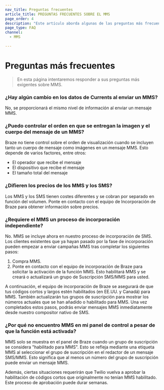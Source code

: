 ```yaml
---
nav_title: Preguntas frecuentes
article_title: PREGUNTAS FRECUENTES SOBRE EL MMS
page_order: 4
description: "Este artículo aborda algunas de las preguntas más frecuentes sobre el MMS."
page_type: FAQ
channel:
  - MMS
  
---
```


# Preguntas más frecuentes

> En esta página intentaremos responder a sus preguntas más exigentes sobre MMS.

### ¿Hay algún cambio en los datos de Currents al enviar un MMS?

No, se proporcionará el mismo nivel de información al enviar un mensaje MMS.

### ¿Puedo controlar el orden en que se entregan la imagen y el cuerpo del mensaje de un MMS?

Braze no tiene control sobre el orden de visualización cuando se incluyen tanto un cuerpo de mensaje como imágenes en un mensaje MMS. Esto depende de varios factores, entre otros:

- El operador que recibe el mensaje
- El dispositivo que recibe el mensaje
- El tamaño total del mensaje

### ¿Difieren los precios de los MMS y los SMS?

Los MMS y los SMS tienen costes diferentes y se cobran por separado en función del volumen. Ponte en contacto con el equipo de Incorporación de Braze para obtener información sobre precios.

### ¿Requiere el MMS un proceso de incorporación independiente?

No. MMS se incluye ahora en nuestro proceso de incorporación de SMS. Los clientes existentes que ya hayan pasado por la fase de incorporación pueden empezar a enviar campañas MMS tras completar los siguientes pasos:

1. Compra MMS.
2. Ponte en contacto con el equipo de incorporación de Braze para solicitar la activación de la función MMS. Esto habilitará MMS y se creará o actualizará un grupo de Suscripción SMS/MMS para usted.

A continuación, el equipo de incorporación de Braze se asegurará de que tus códigos cortos y largos estén habilitados (en EE.UU. y Canadá) para MMS. También actualizarán tus grupos de suscripción para mostrar los números actuales que se han añadido o habilitado para MMS. Una vez completados estos pasos, podrás enviar mensajes MMS inmediatamente desde nuestro compositor nativo de SMS.

### ¿Por qué no encuentro MMS en mi panel de control a pesar de que la función está activada?

MMS solo se muestra en el panel de Braze cuando un grupo de suscripción se considera "habilitado para MMS". Esto se refleja mediante una etiqueta MMS al seleccionar el grupo de suscripción en el redactor de un mensaje SMS/MMS. Esto significa que al menos un número del grupo de suscripción puede enviar un mensaje MMS.

Además, ciertas situaciones requerirán que Twilio vuelva a aprobar la habilitación de códigos cortos que originalmente no tenían MMS habilitado. Este proceso de aprobación puede durar semanas.
